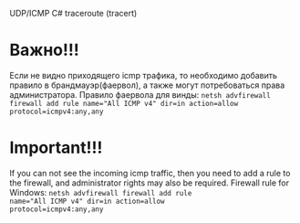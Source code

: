 UDP/ICMP C# traceroute (tracert)
# Важно!!!
Если не видно приходящего icmp трафика, то необходимо добавить правило в брандмауэр(фаервол), а также могут потребоваться права администратора.  Правило фаервола для винды:
<code>netsh advfirewall firewall add rule name="All ICMP v4" dir=in action=allow protocol=icmpv4:any,any</code>
# Important!!!
If you can not see the incoming icmp traffic, then you need to add a rule to the firewall, and administrator rights may also be required. Firewall rule for Windows:
<code>netsh advfirewall firewall add rule name="All ICMP v4" dir=in action=allow protocol=icmpv4:any,any</code>
